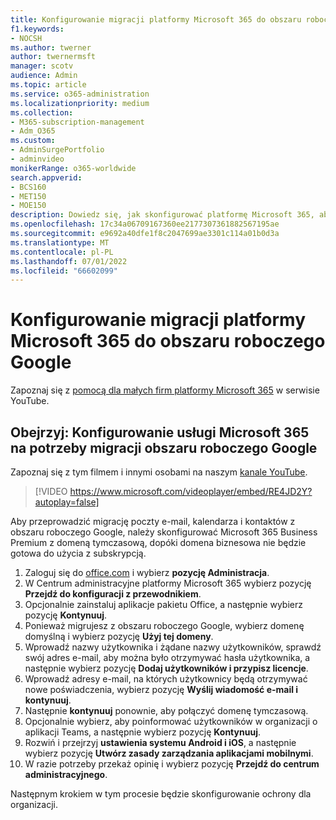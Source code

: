 ```yaml
---
title: Konfigurowanie migracji platformy Microsoft 365 do obszaru roboczego Google
f1.keywords:
- NOCSH
ms.author: twerner
author: twernermsft
manager: scotv
audience: Admin
ms.topic: article
ms.service: o365-administration
ms.localizationpriority: medium
ms.collection:
- M365-subscription-management
- Adm_O365
ms.custom:
- AdminSurgePortfolio
- adminvideo
monikerRange: o365-worldwide
search.appverid:
- BCS160
- MET150
- MOE150
description: Dowiedz się, jak skonfigurować platformę Microsoft 365, aby była gotowa do migracji z obszaru roboczego Google.
ms.openlocfilehash: 17c34a06709167360ee2177307361882567195ae
ms.sourcegitcommit: e9692a40dfe1f8c2047699ae3301c114a01b0d3a
ms.translationtype: MT
ms.contentlocale: pl-PL
ms.lasthandoff: 07/01/2022
ms.locfileid: "66602099"
---
```

# <a name="set-up-microsoft-365-for-google-workspace-migration"></a>Konfigurowanie migracji platformy Microsoft 365 do obszaru roboczego Google

Zapoznaj się z [pomocą dla małych firm platformy Microsoft 365](https://go.microsoft.com/fwlink/?linkid=2197659) w serwisie YouTube.

## <a name="watch-set-up-microsoft-365-for-google-workspace-migration"></a>Obejrzyj: Konfigurowanie usługi Microsoft 365 na potrzeby migracji obszaru roboczego Google

Zapoznaj się z tym filmem i innymi osobami na naszym [kanale YouTube](https://go.microsoft.com/fwlink/?linkid=2198101).

> [!VIDEO https://www.microsoft.com/videoplayer/embed/RE4JD2Y?autoplay=false]

Aby przeprowadzić migrację poczty e-mail, kalendarza i kontaktów z obszaru roboczego Google, należy skonfigurować Microsoft 365 Business Premium z domeną tymczasową, dopóki domena biznesowa nie będzie gotowa do użycia z subskrypcją.

1. Zaloguj się do [office.com](https://office.com) i wybierz **pozycję Administracja**.
1. W Centrum administracyjne platformy Microsoft 365 wybierz pozycję **Przejdź do konfiguracji z przewodnikiem**. 
1. Opcjonalnie zainstaluj aplikacje pakietu Office, a następnie wybierz pozycję **Kontynuuj**. 
1. Ponieważ migrujesz z obszaru roboczego Google, wybierz domenę domyślną i wybierz pozycję **Użyj tej domeny**. 
1. Wprowadź nazwy użytkownika i żądane nazwy użytkowników, sprawdź swój adres e-mail, aby można było otrzymywać hasła użytkownika, a następnie wybierz pozycję **Dodaj użytkowników i przypisz licencje**. 
1. Wprowadź adresy e-mail, na których użytkownicy będą otrzymywać nowe poświadczenia, wybierz pozycję **Wyślij wiadomość e-mail i kontynuuj**.
1. Następnie **kontynuuj** ponownie, aby połączyć domenę tymczasową. 
1. Opcjonalnie wybierz, aby poinformować użytkowników w organizacji o aplikacji Teams, a następnie wybierz pozycję **Kontynuuj**.
1. Rozwiń i przejrzyj **ustawienia systemu Android i iOS**, a następnie wybierz pozycję **Utwórz zasady zarządzania aplikacjami mobilnymi**.
1. W razie potrzeby przekaż opinię i wybierz pozycję **Przejdź do centrum administracyjnego**.

Następnym krokiem w tym procesie będzie skonfigurowanie ochrony dla organizacji.